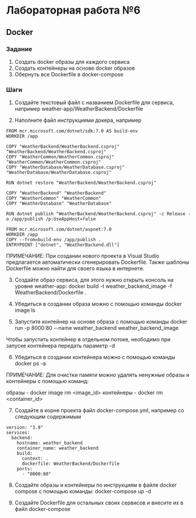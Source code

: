 # Лабораторная работа №6
## Docker

### Задание
1. Создать docker образы для каждого сервиса
2. Создать контейнеры на основе docker образов
3. Обернуть все Dockerfile в docker-compose

### Шаги
1. Создайте текстовый файл с названием Dockerfile для сервиса, например weather-app/WeatherBackend/Dockerfile

2. Наполните файл инструкциями докера, например
```
FROM mcr.microsoft.com/dotnet/sdk:7.0 AS build-env
WORKDIR /app

COPY "WeatherBackend/WeatherBackend.csproj" "WeatherBackend/WeatherBackend.csproj"
COPY "WeatherCommon/WeatherCommon.csproj" "WeatherCommon/WeatherCommon.csproj"
COPY "WeatherDatabase/WeatherDatabase.csproj" "WeatherDatabase/WeatherDatabase.csproj"

RUN dotnet restore "WeatherBackend/WeatherBackend.csproj"

COPY "WeatherBackend" "WeatherBackend"
COPY "WeatherCommon" "WeatherCommon"
COPY "WeatherDatabase" "WeatherDatabase"

RUN dotnet publish "WeatherBackend/WeatherBackend.csproj" -c Release -o /app/publish /p:UseAppHost=false

FROM mcr.microsoft.com/dotnet/aspnet:7.0
WORKDIR /app
COPY --from=build-env /app/publish .
ENTRYPOINT ["dotnet", "WeatherBackend.dll"]
```
ПРИМЕЧАНИЕ: При создании нового проекта в Visual Studio предлагается автоматически сгенерировать Dockerfile. Также шаблоны Dockerfile можно найти для своего языка в интернете.

3. Создайте образ сервиса, для этого нужно открыть консоль на уровне weather-app: docker build -t weather_backend_image -f WeatherBackend/Dockerfile .

4. Убедиться в создании образа можно с помощью команды docker image ls

5. Запустите контейнер на основе образа с помощью команды docker run -p 8000:80 --name weather_backend weather_backend_image

Чтобы запустить контейнер в отдельном потоке, неободимо при запуске контейнера передать параметр -d 

6. Убедиться в создании контейнера можно с помощью команды docker ps -a

ПРИМЕЧАНИЕ: Для очистки памяти можно удалять ненужные образы и контейнеры с помощью команд:

образы - docker image rm <image_id>
контейнеры - docker rm <container_id>

7. Создайте в корне проекта файл docker-compose.yml, например со следующим содержимым
```
version: "3.9"
services:
  backend:
    hostname: weather_backend
    container_name: weather_backend
    build:
      context: .
      dockerfile: WeatherBackend/Dockerfile
    ports:
      - "8000:80"
```

8. Создайте образы и контейнеры по инструкциям в файле docker compose с помощью команды: docker-compose up -d

9. Создайте Dockerfile для остальных своих сервисов и внесите их в файл docker-compose